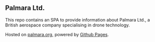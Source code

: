 ## Palmara Ltd.
This repo contains an SPA to provide information about Palmara Ltd., a British aerospace company specialising in drone technology.

Hosted on [palmara.org](palmara.uk), powered by [Github Pages](https://pages.github.com/).
